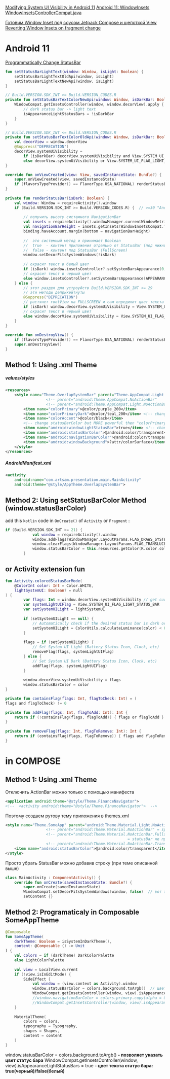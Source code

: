 [Modifying System UI Visibility in Android 11](https://medium.com/swlh/modifying-system-ui-visibility-in-android-11-e66a4128898b)
[Android 11: WindowInsets](https://blog.stylingandroid.com/android11-windowinsets-part1/)
[WindowInsetsControllerCompat.java](https://androidx.tech/artifacts/core/core/1.7.0-source/androidx/core/view/WindowInsetsControllerCompat.java.html)


[Готовим Window Inset под соусом Jetpack Compose и щепоткой View](https://habr.com/ru/companies/kts/articles/687310/)
[Reverting Window Insets on fragment change](https://stackoverflow.com/questions/69923207/reverting-window-insets-on-fragment-change)

# Android 11 

[Programmatically Change StatusBar](https://www.appsloveworld.com/kotlin/100/12/programmatically-change-status-bar-text-color-in-android-11-api-30)

```kotlin
fun setStatusBarLightText(window: Window, isLight: Boolean) {
    setStatusBarLightTextOldApi(window, isLight)
    setStatusBarLightTextNewApi(window, isLight)
}

// Build.VERSION.SDK_INT >= Build.VERSION_CODES.R
private fun setStatusBarTextColorNewApi(window: Window, isDarkBar: Boolean) {  
    WindowCompat.getInsetsController(window, window.decorView).apply {  
        // dark status bar -> light text  
        isAppearanceLightStatusBars = !isDarkBar  
    }  
}

// Build.VERSION.SDK_INT <= Build.VERSION_CODES.R
private fun setStatusBarTextColorOldApi(window: Window, isDarkBar: Boolean) {  
    val decorView = window.decorView  
    @Suppress("DEPRECATION")  
    decorView.systemUiVisibility =  
        if (isDarkBar) decorView.systemUiVisibility and View.SYSTEM_UI_FLAG_LIGHT_STATUS_BAR.inv()  
        else decorView.systemUiVisibility or View.SYSTEM_UI_FLAG_LIGHT_STATUS_BAR  
}
```


```kotlin
override fun onViewCreated(view: View, savedInstanceState: Bundle?) {  
    super.onViewCreated(view, savedInstanceState)  
    if (flavorsTypeProvider() == FlavorType.USA_NATIONAL) renderStatusBar(true)  
}  
  
private fun renderStatusBar(isDark: Boolean) {  
    val window: Window = requireActivity().window  
    if (Build.VERSION.SDK_INT >= Build.VERSION_CODES.R) {  // >=30 "Android 11"
		
		// получить высоту системного NavigationBar
        val insets = requireActivity().windowManager.currentWindowMetrics.windowInsets  
		val navigationBarHeight = insets.getInsets(WindowInsetsCompat.Type.navigationBars()).bottom;  
		binding.haveAccount.margin(bottom = navigationBarHeight)
        
        //  это системный метод и принимает Boolean
        //  true  - контент приложения отдельно от StatusBar (под нижним краем)
        //  false - контент под StatusBar (FullScreen)
        window.setDecorFitsSystemWindows(!isDark)  
		
		// окрасит текст в белый цвет
        if (isDark) window.insetsController?.setSystemBarsAppearance(0, APPEARANCE_LIGHT_STATUS_BARS)
        // окрасит текст в черный цвет
        else window.insetsController?.setSystemBarsAppearance(APPEARANCE_LIGHT_STATUS_BARS, APPEARANCE_LIGHT_STATUS_BARS)  
    } else {  
	    // этот раздел для устроуйств Build.VERSION.SDK_INT <= 29
	    // эти методы деприкейтнуты 
        @Suppress("DEPRECATION")  
		// растянет rootView на FULLSCREEN и сам опредилит цвет текста StatusBar
        if (isDark) window.decorView.systemUiVisibility = View.SYSTEM_UI_FLAG_LAYOUT_FULLSCREEN  
		// окрасит текст в черный цвет
        else window.decorView.systemUiVisibility = View.SYSTEM_UI_FLAG_LIGHT_STATUS_BAR  
    }  
}  
  
override fun onDestroyView() {  
    if (flavorsTypeProvider() == FlavorType.USA_NATIONAL) renderStatusBar(false)  
    super.onDestroyView()  
}
```


## Method 1: Using .xml Theme

##### values/styles
```xml
<resources>
    <style name="Theme.OverlapSystemBar" parent="Theme.AppCompat.Light.NoActionBar">  <!-- = statusBar bg is gray with black text-->
			      <!-- parent="android:Theme.AppCompat.NoActionBar"                      = statusBar bg is black with white text -->
		          <!-- parent="android:Theme.AppCompat.Light.NoActionBar.Fullscreen"     = statusBar disapear in 2 sec -->
        <item name="colorPrimary">@color/purple_200</item>
        <item name="colorPrimaryDark">@color/teal_200</item> <!-- change statusBarColor -->
        <item name="colorAccent">@color/black</item>
        <!-- change statusBarColor but MORE powerful then "colorPrimaryDark" -->
		<item name="android:windowLightStatusBar">true</item> <!-- change statusBar text color (black/withe) -->
		<item name="android:statusBarColor">@android:color/transparent</item>
		<item name="android:navigationBarColor">@android:color/transparent</item>
		<item name="android:windowBackground">?attr/colorSurface</item>
    </style>
</resources>
```

##### AndroidManifest.xml
```xml
<activity  
    android:name="com.artsam.presentation.main.MainActivity"
    android:theme="@style/AppTheme.OverlapSystemBar">
```

## Method 2: Using setStatusBarColor Method (window.statusBarColor)

add this `kotlin` code in `OnCreate()` of `Activity` or `Fragment` :
```kotlin
if (Build.VERSION.SDK_INT >= 21) {
            val window = requireActivity().window
            window.addFlags(WindowManager.LayoutParams.FLAG_DRAWS_SYSTEM_BAR_BACKGROUNDS)
            window.clearFlags(WindowManager.LayoutParams.FLAG_TRANSLUCENT_STATUS)
            window.statusBarColor = this.resources.getColor(R.color.colorPrimaryDark)
		}
```

## or Activity extension fun

```kotlin
fun Activity.coloredStatusBarMode(
	@ColorInt color: Int = Color.WHITE, 
	lightSystemUI: Boolean? = null
) { 
		var flags: Int = window.decorView.systemUiVisibility // get current flags 
		var systemLightUIFlag = View.SYSTEM_UI_FLAG_LIGHT_STATUS_BAR 
		var setSystemUILight = lightSystemUI 
		
		if (setSystemUILight == null) { 
			// Automatically check if the desired status bar is dark or light 
			setSystemUILight = ColorUtils.calculateLuminance(color) < 0.5 
		} 
		
		flags = if (setSystemUILight) { 
			// Set System UI Light (Battery Status Icon, Clock, etc) 
			removeFlag(flags, systemLightUIFlag) 
		} else { 
			// Set System UI Dark (Battery Status Icon, Clock, etc) 
			addFlag(flags, systemLightUIFlag) 
		} 
			
		window.decorView.systemUiVisibility = flags 
		window.statusBarColor = color 
} 

private fun containsFlag(flags: Int, flagToCheck: Int) = (
flags and flagToCheck) != 0 

private fun addFlag(flags: Int, flagToAdd: Int): Int { 
	return if (!containsFlag(flags, flagToAdd)) { flags or flagToAdd } else { flags } 
} 
	
private fun removeFlag(flags: Int, flagToRemove: Int): Int { 
	return if (containsFlag(flags, flagToRemove)) { flags and flagToRemove.inv() } else { flags } 
}
```

# in COMPOSE

## Method 1: Using .xml Theme

Отключить ActionBar можно только c помощью манифеста
```xml
<application android:theme="@style/Theme.FinanceNavigator">
<!--  <activity android:theme="@style/Theme.FinanceNavigator">  -->
```
Поэтому создаем рутову тему приложения в themes.xml
```xml
<style name="Theme.SomeApp" parent="android:Theme.Material.Light.NoActionBar">   <!-- = statusBar bg is gray with black text-->
			      <!-- parent="android:Theme.Material.NoActionBar" = splash screen and statusBar bg is black with white text -->
		          <!-- parent="android:Theme.Material.NoActionBar.Fullscreen" 
											          = statusBar не прозрачный и занимает место но текст исчезает через 2 сек -->
		          <!-- parent="android:Theme.Material.NoActionBar.TranslucentDecor" = контент подъезжает под полу прозрачный statusBar -->
    <item name="android:statusBarColor">@android:color/transparent</item>  
</style>
```
Просто убрать StatusBar можно добавив строку (при теме описанной выше)
```kotlin
class MainActivity : ComponentActivity() {  
    override fun onCreate(savedInstanceState: Bundle?) {  
        super.onCreate(savedInstanceState)  
        WindowCompat.setDecorFitsSystemWindows(window, false)  // вот эта строка делает магию
        setContent {}
```

## Method 2: Programaticaly in Composable SomeAppTheme

```kotlin
@Composable  
fun SomeAppTheme(  
    darkTheme: Boolean = isSystemInDarkTheme(),  
    content: @Composable () -> Unit  
) {  
    val colors = if (darkTheme) DarkColorPalette  
    else LightColorPalette  
  
    val view = LocalView.current  
    if (!view.isInEditMode) {  
        SideEffect {  
            val window = (view.context as Activity).window  
            window.statusBarColor = colors.background.toArgb()  // цвет статус бара
            WindowCompat.getInsetsController(window, view).isAppearanceLightStatusBars = true  // черный/белый
            //window.navigationBarColor = colors.primary.copy(alpha = 0.08f).compositeOver(colorScheme.surface.copy()).toArgb()  
            //WindowCompat.getInsetsController(window, view).isAppearanceLightNavigationBars = !darkTheme        }  
    }  
  
    MaterialTheme(  
        colors = colors,  
        typography = Typography,  
        shapes = Shapes,  
        content = content  
    )  
}
```
window.statusBarColor = colors.background.toArgb()    **- позволяет указать цвет статус бара**
WindowCompat.getInsetsController(window, view).isAppearanceLightStatusBars = true    **- цвет текста статус бара:   true(черный)/false(белый)** 
